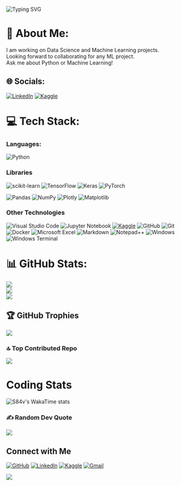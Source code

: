 ![Typing SVG](https://readme-typing-svg.herokuapp.com?font=Source+Code+Pro&size=45&duration=4000&pause=1000&color=000000&center=true&vCenter=true&random=false&width=900&height=100&lines=Hello!+My+name+is+Sarang+%3A%29;Welcome+to+my+GitHub+profile!)

# 📝 About Me:
I am working on Data Science and Machine Learning projects. <br/>
Looking forward to collaborating for any ML project.<br/>
Ask me about Python or Machine Learning!<br/>


## 🌐 Socials:
[![LinkedIn](https://img.shields.io/badge/linkedin-%230077B5.svg?style=for-the-badge&logo=linkedin&logoColor=white)](https://linkedin.com/in/sarang-dave) 
[![Kaggle](https://img.shields.io/badge/Kaggle-035a7d?style=for-the-badge&logo=kaggle&logoColor=white)](https://www.kaggle.com/sarangdave1234)

# 💻 Tech Stack:

### Languages:
![Python](https://img.shields.io/badge/python-3670A0?style=for-the-badge&logo=python&logoColor=ffdd54) 

### Libraries
![scikit-learn](https://img.shields.io/badge/scikit--learn-%23F7931E.svg?style=for-the-badge&logo=scikit-learn&logoColor=white) 
![TensorFlow](https://img.shields.io/badge/TensorFlow-%23FF6F00.svg?style=for-the-badge&logo=TensorFlow&logoColor=white)
![Keras](https://img.shields.io/badge/Keras-%23D00000.svg?style=for-the-badge&logo=Keras&logoColor=white)
![PyTorch](https://img.shields.io/badge/PyTorch-%23EE4C2C.svg?style=for-the-badge&logo=PyTorch&logoColor=white)

![Pandas](https://img.shields.io/badge/pandas-%23150458.svg?style=for-the-badge&logo=pandas&logoColor=white)
![NumPy](https://img.shields.io/badge/numpy-%23013243.svg?style=for-the-badge&logo=numpy&logoColor=white)
![Plotly](https://img.shields.io/badge/Plotly-%233F4F75.svg?style=for-the-badge&logo=plotly&logoColor=white)
![Matplotlib](https://img.shields.io/badge/Matplotlib-%23ffffff.svg?style=for-the-badge&logo=Matplotlib&logoColor=black) 


### Other Technologies
![Visual Studio Code](https://img.shields.io/badge/Visual%20Studio%20Code-0078d7.svg?style=for-the-badge&logo=visual-studio-code&logoColor=white)
![Jupyter Notebook](https://img.shields.io/badge/jupyter-%23FA0F00.svg?style=for-the-badge&logo=jupyter&logoColor=white)
[![Kaggle](https://img.shields.io/badge/Kaggle-035a7d?style=for-the-badge&logo=kaggle&logoColor=white)](https://www.kaggle.com/sarangdave1234)
![GitHub](https://img.shields.io/badge/github-%23121011.svg?style=for-the-badge&logo=github&logoColor=white)
![Git](https://img.shields.io/badge/git-%23F05033.svg?style=for-the-badge&logo=git&logoColor=white)
![Docker](https://img.shields.io/badge/docker-%230db7ed.svg?style=for-the-badge&logo=docker&logoColor=white)
![Microsoft Excel](https://img.shields.io/badge/Microsoft_Excel-217346?style=for-the-badge&logo=microsoft-excel&logoColor=white)
![Markdown](https://img.shields.io/badge/markdown-%23000000.svg?style=for-the-badge&logo=markdown&logoColor=white)
![Notepad++](https://img.shields.io/badge/Notepad++-90E59A.svg?style=for-the-badge&logo=notepad%2b%2b&logoColor=black)
![Windows](https://img.shields.io/badge/Windows-0078D6?style=for-the-badge&logo=windows&logoColor=white)
![Windows Terminal](https://img.shields.io/badge/Windows%20Terminal-%234D4D4D.svg?style=for-the-badge&logo=windows-terminal&logoColor=white)

# 📊 GitHub Stats:
![](https://github-readme-stats.vercel.app/api?username=S84v&theme=vue&hide_border=false&include_all_commits=true&count_private=true)<br/>
![](https://github-readme-streak-stats.herokuapp.com/?user=S84v&theme=vue&hide_border=false)<br/>
![](https://github-readme-stats.vercel.app/api/top-langs/?username=S84v&theme=vue&hide_border=false&include_all_commits=true&count_private=true&layout=compact)

## 🏆 GitHub Trophies
![](https://github-profile-trophy.vercel.app/?username=S84v&theme=vue&no-frame=false&no-bg=false&margin-w=4&t)

### 🔝 Top Contributed Repo
![](https://github-contributor-stats.vercel.app/api?username=S84v&limit=5&theme=vue&combine_all_yearly_contributions=true)

# Coding Stats
![S84v's WakaTime stats](https://github-readme-stats.vercel.app/api/wakatime?username=S84v&theme=vue&v=2)

<!-- Dev Quote and  Meme -->

### ✍️ Random Dev Quote
![](https://quotes-github-readme.vercel.app/api?type=horizontal&theme=dark)

<!---
### Random Dev Meme
<img src='https://memer-new.vercel.app/' style="height: 400px;"/>
--->
<!-- Socials -->

## Connect with Me
[![GitHub](https://img.shields.io/badge/github-%23121011.svg?style=for-the-badge&logo=github&logoColor=white)](https://github.com/S84v) 
[![LinkedIn](https://img.shields.io/badge/linkedin-%230077B5.svg?style=for-the-badge&logo=linkedin&logoColor=white)](https://linkedin.com/in/sarang-dave) 
[![Kaggle](https://img.shields.io/badge/Kaggle-035a7d?style=for-the-badge&logo=kaggle&logoColor=white)](https://www.kaggle.com/sarangdave1234)
[![Gmail](https://img.shields.io/badge/Gmail-D14836?style=for-the-badge&logo=gmail&logoColor=white)](mailto:davesarang08@gmail.com)

<!-- Profile view counter -->

![](https://visitcount.itsvg.in/api?id=S84v&icon=1&color=8)
